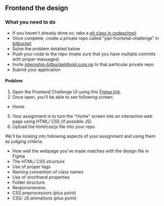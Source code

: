 ## Frontend the design

### What you need to do

* If you haven't already done so, take a [git class in codeschool](https://www.codeschool.com/courses/try-git).
* Once complete, create a private repo called “yipl-frontend-challenge” in [bitbucket](https://bitbucket.org)
* Solve the problem detailed below
* Push your code to the repo (make sure that you have multiple commits with proper messages) 
* Invite internship-bitbucket@yipl.com.np to that particular private repo
* Submit your application

#### Problem

1. Open the Frontend Challenge UI using this [Figma link](https://www.figma.com/file/7k2KuhwIhElPmEw9UlROup/frontend-challenge_UI?node-id=0%3A1).
2. Once open, you'll  be able to see following screen: 
 - Home
5. Your assignment is to turn the "Home" screen into an interactive web page using HTML/ CSS (if possible JS). 
5. Upload the html/css/js file into your repo

We'll be looking into following aspects of your assignment and using them as judging criteria:
- How well the webpage you've made matches with the design file in Figma
- The HTML/ CSS structure 
- Use of proper tags
- Naming convention of class names
- Use of shorthand properties
- Folder structure
- Responsiveness
- CSS preprocessors (plus point)
- CSS/ JS animations (plus point)
